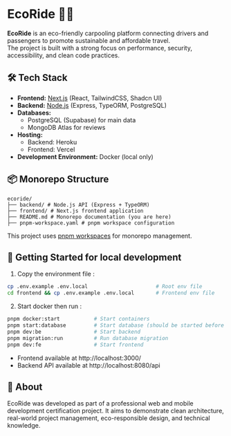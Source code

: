 # EcoRide 🚗🌿

**EcoRide** is an eco-friendly carpooling platform connecting drivers and passengers to promote sustainable and affordable travel.  
The project is built with a strong focus on performance, security, accessibility, and clean code practices.

## 🛠️ Tech Stack

- **Frontend:** [Next.js](https://nextjs.org/) (React, TailwindCSS, Shadcn UI)
- **Backend:** [Node.js](https://nodejs.org/) (Express, TypeORM, PostgreSQL)
- **Databases:**
  - PostgreSQL (Supabase) for main data
  - MongoDB Atlas for reviews
- **Hosting:**
  - Backend: Heroku
  - Frontend: Vercel
- **Development Environment:** Docker (local only)

## 📦 Monorepo Structure

```
ecoride/
├── backend/ # Node.js API (Express + TypeORM)
├── frontend/ # Next.js frontend application
├── README.md # Monorepo documentation (you are here)
├── pnpm-workspace.yaml # pnpm workspace configuration
```

This project uses [pnpm workspaces](https://pnpm.io/workspaces) for monorepo management.

## 🚀 Getting Started for local development

1. Copy the environment file :

```bash
cp .env.example .env.local                      # Root env file
cd frontend && cp .env.example .env.local       # Frontend env file
```

2. Start docker then run :

```bash
pnpm docker:start           # Start containers
pnpm start:database         # Start database (should be started before starting backend)
pnpm dev:be                 # Start backend
pnpm migration:run          # Run database migration
pnpm dev:fe                 # Start frontend
```

- Frontend available at http://localhost:3000/
- Backend API available at http://localhost:8080/api

## 🌱 About

EcoRide was developed as part of a professional web and mobile development certification project.
It aims to demonstrate clean architecture, real-world project management, eco-responsible design, and technical knowledge.
